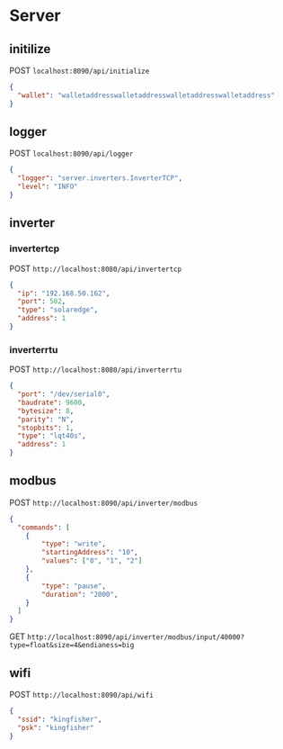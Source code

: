 # Server 

## initilize 
POST `localhost:8090/api/initialize`
```json
{
  "wallet": "walletaddresswalletaddresswalletaddresswalletaddress"
}
```


## logger 

POST `localhost:8090/api/logger`

```json
{
  "logger": "server.inverters.InverterTCP",
  "level": "INFO"
}
```

## inverter

### invertertcp

POST `http://localhost:8080/api/invertertcp`

```json
{
  "ip": "192.168.50.162", 
  "port": 502, 
  "type": "solaredge", 
  "address": 1
}
```

### inverterrtu

POST `http://localhost:8080/api/inverterrtu`

```json
{
  "port": "/dev/serial0", 
  "baudrate": 9600, 
  "bytesize": 8, 
  "parity": "N", 
  "stopbits": 1, 
  "type": "lqt40s", 
  "address": 1
}
```

## modbus 

POST `http://localhost:8090/api/inverter/modbus`

```json
{
  "commands": [
    {
        "type": "write",
        "startingAddress": "10",
        "values": ["0", "1", "2"]
    },
    {
        "type": "pause",
        "duration": "2000",
    }
  ]
}
```

GET `http://localhost:8090/api/inverter/modbus/input/40000?type=float&size=4&endianess=big`


## wifi 

POST `http://localhost:8090/api/wifi`

```json
{
  "ssid": "kingfisher",
  "psk": "kingfisher"
}
```